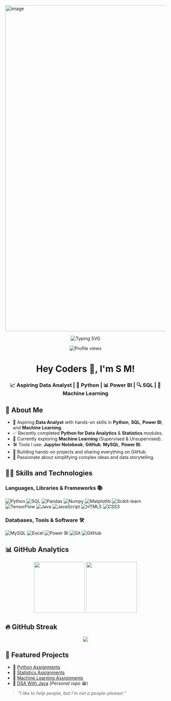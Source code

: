 <img width="1536" height="1024" alt="image" src="https://github.com/user-attachments/assets/3c7b62d8-c6eb-4af6-aa28-ae4289899d6d" />

<p align="center">
  <img src="https://readme-typing-svg.herokuapp.com?font=Fira+Code&duration=3000&pause=1000&center=true&vCenter=true&width=500&lines=👩‍💻+Turning+Data+into+Insights!;📚+Learning+Python%2C+SQL%2C+Power+BI;🚀+Building+Projects+and+Sharing+on+GitHub;🔗+Connect+and+Grow+Together!" alt="Typing SVG" />
</p>

<p align="center">
  <img src="https://komarev.com/ghpvc/?username=CoderSugata&color=ff0000" alt="Profile views"/>
</p>

<h1 align="center">Hey Coders 👋, I'm S M!</h1>
<h3 align="center">📈 Aspiring Data Analyst | 🐍 Python | 📊 Power BI | 🔍 SQL | 🧠 Machine Learning </h3>


## 🚀 About Me  

- 👋 Aspiring **Data Analyst** with hands-on skills in **Python**, **SQL**, **Power BI**, and **Machine Learning**.  
- ✅ Recently completed **Python for Data Analytics** & **Statistics** modules.  
- 🤖 Currently exploring **Machine Learning** (Supervised & Unsupervised).  
- 🛠️ Tools I use: **Jupyter Notebook**, **GitHub**, **MySQL**, **Power BI**.  
- 📂 Building hands-on projects and sharing everything on GitHub.  
- 💬 Passionate about simplifying complex ideas and data storytelling.  

## 🧑‍💻 Skills and Technologies  

### **Languages, Libraries & Frameworks** 📚  
![Python](https://img.shields.io/badge/Python-3776AB?style=for-the-badge&logo=python&logoColor=white) ![SQL](https://img.shields.io/badge/SQL-4479A1?style=for-the-badge&logo=postgresql&logoColor=white) ![Pandas](https://img.shields.io/badge/Pandas-150458?style=for-the-badge&logo=pandas&logoColor=white) ![Numpy](https://img.shields.io/badge/Numpy-013243?style=for-the-badge&logo=numpy&logoColor=white) ![Matplotlib](https://img.shields.io/badge/Matplotlib-000000?style=for-the-badge&logo=plotly&logoColor=white) ![Scikit-learn](https://img.shields.io/badge/Scikit--learn-F7931E?style=for-the-badge&logo=scikitlearn&logoColor=white) ![TensorFlow](https://img.shields.io/badge/TensorFlow-FF6F00?style=for-the-badge&logo=tensorflow&logoColor=white) ![Java](https://img.shields.io/badge/Java-007396?style=for-the-badge&logo=java&logoColor=white) ![JavaScript](https://img.shields.io/badge/JavaScript-FFB81C?style=for-the-badge&logo=javascript&logoColor=black) ![HTML5](https://img.shields.io/badge/HTML5-E34F26?style=for-the-badge&logo=html5&logoColor=white) ![CSS3](https://img.shields.io/badge/CSS3-1572B6?style=for-the-badge&logo=css3&logoColor=white)  

### **Databases, Tools & Software** 🛠️  
![MySQL](https://img.shields.io/badge/MySQL-4479A1?style=for-the-badge&logo=mysql&logoColor=white) ![Excel](https://img.shields.io/badge/Excel-217346?style=for-the-badge&logo=microsoft-excel&logoColor=white) ![Power BI](https://img.shields.io/badge/Power%20BI-F2C811?style=for-the-badge&logo=powerbi&logoColor=black) ![Git](https://img.shields.io/badge/Git-F05032?style=for-the-badge&logo=git&logoColor=white) ![GitHub](https://img.shields.io/badge/GitHub-181717?style=for-the-badge&logo=github&logoColor=white)  

## 📊 GitHub Analytics  

<p align="center">
  <img height="160" src="https://github-readme-stats.vercel.app/api?username=CoderSugata&show_icons=true&theme=tokyonight&hide_border=true"/>
  <img height="160" src="https://github-readme-stats.vercel.app/api/top-langs/?username=CoderSugata&layout=compact&theme=tokyonight&hide_border=true"/>
</p>  

## 🔥 GitHub Streak  
<p align="center">
  <img src="https://streak-stats.demolab.com?user=CoderSugata&theme=radical&hide_border=true" />
</p>

## 📌 Featured Projects  

- 📂 [Python Assignments](https://github.com/CoderSugata/PythonAssignments)  
- 📂 [Statistics Assignments](https://github.com/CoderSugata/StatisticsAssignments)  
- 📂 [Machine Learning Assignments](https://github.com/CoderSugata/MachineLearningAssignments)  
- 📂 [DSA With Java](https://github.com/CoderSugata/DSAwithJava) (_Personal repo_ 😁)  

> _"I like to help people, but I'm not a people-pleaser."_ 

